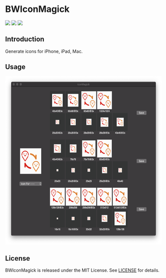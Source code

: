# BWIconMagick

![](https://img.shields.io/badge/platform-macOS-red.svg) ![](https://img.shields.io/badge/language-swift-orange.svg) ![](https://img.shields.io/badge/license-MIT%20License-brightgreen.svg) 


## Introduction

Generate icons for iPhone, iPad, Mac.



## Usage

<img src="https://github.com/wz15011015/BWIconMagick/blob/master/Screenshots/IconMagick_Home.png" width="608" height="540">



## License

BWIconMagick is released under the MIT License. See [LICENSE](https://github.com/wz15011015/BTStudio/blob/master/License/MITLicense.html) for details.